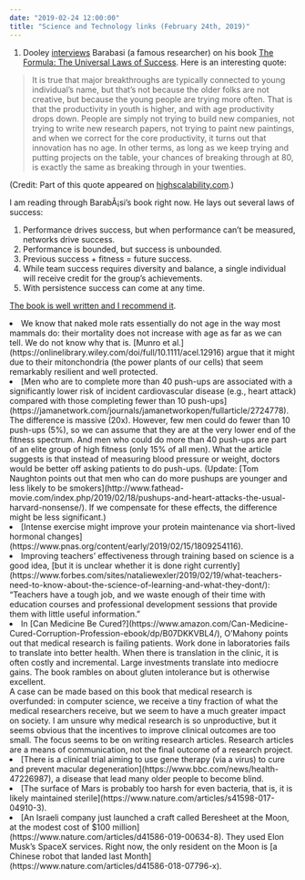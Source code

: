 ```yaml
---
date: "2019-02-24 12:00:00"
title: "Science and Technology links (February 24th, 2019)"
---
```




1. Dooley [interviews](https://www.rogerdooley.com/barabasi-success-formula) Barabasi (a famous researcher) on his book [The Formula: The Universal Laws of Success](https://www.amazon.com/Formula-Universal-Laws-Success-ebook/dp/B07B863X6B/). Here is an interesting quote:<br/>

> It is true that major breakthroughs are typically connected to young individual&rsquo;s name, but that&rsquo;s not because the older folks are not creative, but because the young people are trying more often. That is that the productivity in youth is higher, and with age productivity drops down. People are simply not trying to build new companies, not trying to write new research papers, not trying to paint new paintings, and when we correct for the core productivity, it turns out that innovation has no age. In other terms, as long as we keep trying and putting projects on the table, your chances of breaking through at 80, is exactly the same as breaking through in your twenties.


(Credit: Part of this quote appeared on [highscalability.com](http://highscalability.com/blog/2019/2/22/stuff-the-internet-says-on-scalability-for-february-22nd-201.html).)

I am reading through BarabÃ¡si&rsquo;s book right now. He lays out several laws of success:

1. Performance drives success, but when performance can&rsquo;t be measured, networks drive success.
1. Performance is bounded, but success is unbounded.
1. Previous success + fitness = future success.
1. While team success requires diversity and balance, a single individual will receive credit for the group&rsquo;s achievements.
1. With persistence success can come at any time.


[The book is well written and I recommend it](https://www.amazon.com/Formula-Universal-Laws-Success-ebook/dp/B07B863X6B/).
<li>We know that naked mole rats essentially do not age in the way most mammals do: their mortality does not increase with age as far as we can tell. We do not know why that is. [Munro et al.](https://onlinelibrary.wiley.com/doi/full/10.1111/acel.12916) argue that it might due to their mitonchondria (the power plants of our cells) that seem remarkably resilient and well protected.
<li>[Men who are to complete more than 40 push-ups are associated with a significantly lower risk of incident cardiovascular disease (e.g., heart attack) compared with those completing fewer than 10 push-ups](https://jamanetwork.com/journals/jamanetworkopen/fullarticle/2724778). The difference is massive (20x). However, few men could do fewer than 10 push-ups (5%), so we can assume that they are at the very lower end of the fitness spectrum. And men who could do more than 40 push-ups are part of an elite group of high fitness (only 15% of all men). What the article suggests is that instead of measuring blood pressure or weight, doctors would be better off asking patients to do push-ups. (Update: [Tom Naughton points out that men who can do more pushups are younger and less likely to be smokers](http://www.fathead-movie.com/index.php/2019/02/18/pushups-and-heart-attacks-the-usual-harvard-nonsense/). If we compensate for these effects, the difference might be less significant.)
<li>[Intense exercise might improve your protein maintenance via short-lived hormonal changes](https://www.pnas.org/content/early/2019/02/15/1809254116).
<li>Improving teachers&rsquo; effectiveness through training based on science is a good idea, [but it is unclear whether it is done right currently](https://www.forbes.com/sites/nataliewexler/2019/02/19/what-teachers-need-to-know-about-the-science-of-learning-and-what-they-dont/): &ldquo;Teachers have a tough job, and we waste enough of their time with education courses and professional development sessions that provide them with little useful information.&rdquo;
<li>In [Can Medicine Be Cured?](https://www.amazon.com/Can-Medicine-Cured-Corruption-Profession-ebook/dp/B07DKKVBL4/), O&rsquo;Mahony points out that medical research is failing patients. Work done in laboratories fails to translate into better health. When there is translation in the clinic, it is often costly and incremental. Large investments translate into mediocre gains. The book rambles on about gluten intolerance but is otherwise excellent.<br/>
A case can be made based on this book that medical research is overfunded: in computer science, we receive a tiny fraction of what the medical researchers receive, but we seem to have a much greater impact on society. I am unsure why medical research is so unproductive, but it seems obvious that the incentives to improve clinical outcomes are too small. The focus seems to be on writing research articles. Research articles are a means of communication, not the final outcome of a research project.
<li>[There is a clinical trial aiming to use gene therapy (via a virus) to cure and prevent macular degeneration](https://www.bbc.com/news/health-47226987), a disease that lead many older people to become blind.
<li>[The surface of Mars is probably too harsh for even bacteria, that is, it is likely maintained sterile](https://www.nature.com/articles/s41598-017-04910-3).
<li>[An Israeli company just launched a craft called Beresheet at the Moon, at the modest cost of $100 million](https://www.nature.com/articles/d41586-019-00634-8). They used Elon Musk&rsquo;s SpaceX services. Right now, the only resident on the Moon is [a Chinese robot that landed last Month](https://www.nature.com/articles/d41586-018-07796-x).


